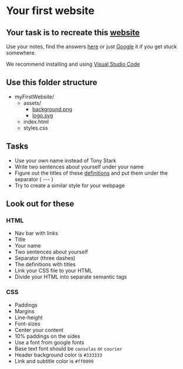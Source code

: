 # Your first website

## Your task is to recreate this [website](https://github.com/green-fox-academy/teaching-materials/blob/master/workshop/first-website/first-website-design.png)

Use your notes, find the answers [here](https://developer.mozilla.org/en-US/) or
just [Google](https://www.google.com) it if you get stuck somewhere.

We recommend installing and using
[Visual Studio Code](https://code.visualstudio.com/)

## Use this folder structure

- myFirstWebsite/
  - assets/
    - [background.png](https://www.toptal.com/designers/subtlepatterns/topography/)
    - [logo.svg](https://github.com/green-fox-academy/teaching-materials/blob/master/workshop/first-website/aperture.svg)
  - index.html
  - styles.css

## Tasks

- Use your own name instead of Tony Stark
- Write two sentences about yourself under your name
- Figure out the titles of these
  [definitions](https://github.com/green-fox-academy/teaching-materials/blob/master/workshop/first-website/wiki.md)
  and put them under the separator ( --- )
- Try to create a similar style for your webpage

## Look out for these

### HTML

- Nav bar with links
- Title
- Your name
- Two sentences about yourself
- Separator (three dashes)
- The definitions with titles
- Link your CSS file to your HTML
- Divide your HTML into separate semantic tags

### CSS

- Paddings
- Margins
- Line-height
- Font-sizes
- Center your content
- 10% paddings on the sides
- Use a font from google fonts
- Base text font should be `consolas` or `courier`
- Header background color is `#333333`
- Link and subtitle color is `#ff0099`
